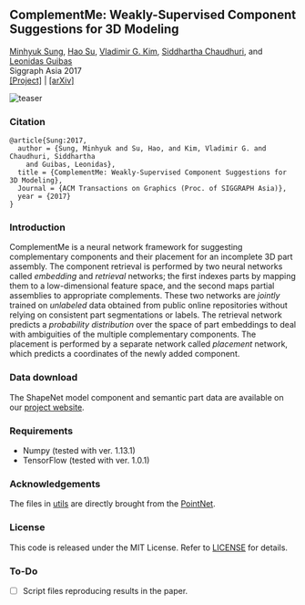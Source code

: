 ## ComplementMe: Weakly-Supervised Component Suggestions for 3D Modeling

[Minhyuk Sung](http://mhsung.github.io), [Hao Su](http://ai.stanford.edu/~haosu/), [Vladimir G. Kim](http://vova.kim), [Siddhartha Chaudhuri](https://www.cse.iitb.ac.in/~sidch/), and [Leonidas Guibas](https://geometry.stanford.edu/member/guibas/)<br>
Siggraph Asia 2017<br>
[[Project]](https://mhsung.github.io/complement-me.html) | [[arXiv]](https://arxiv.org/abs/1708.01841)

![teaser](https://mhsung.github.io/assets/images/complement-me/teaser.png)

### Citation
```
@article{Sung:2017,
  author = {Sung, Minhyuk and Su, Hao, and Kim, Vladimir G. and Chaudhuri, Siddhartha
    and Guibas, Leonidas},
  title = {ComplementMe: Weakly-Supervised Component Suggestions for 3D Modeling},
  Journal = {ACM Transactions on Graphics (Proc. of SIGGRAPH Asia)}, 
  year = {2017}
}
```

### Introduction
ComplementMe is a neural network framework for suggesting complementary components and their placement for an incomplete 3D part assembly. The component retrieval is performed by two neural networks called *embedding* and *retrieval* networks; the first indexes parts by mapping them to a low-dimensional feature space, and the second maps partial assemblies to appropriate complements. These two networks are *jointly* trained on *unlabeled* data obtained from public online repositories without relying on consistent part segmentations or labels. The retrieval network predicts a *probability distribution* over the space of part embeddings to deal with ambiguities of the multiple complementary components. The placement is performed by a separate network called *placement* network, which predicts a coordinates of the newly added component.

### Data download
The ShapeNet model component and semantic part data are available on our [project website](https://mhsung.github.io/complement-me.html).

### Requirements
- Numpy (tested with ver. 1.13.1)
- TensorFlow (tested with ver. 1.0.1)

### Acknowledgements
The files in [utils](utils) are directly brought from the [PointNet](https://github.com/charlesq34/pointnet).

### License
This code is released under the MIT License. Refer to [LICENSE](LICENSE) for details.

### To-Do
- [ ] Script files reproducing results in the paper.
